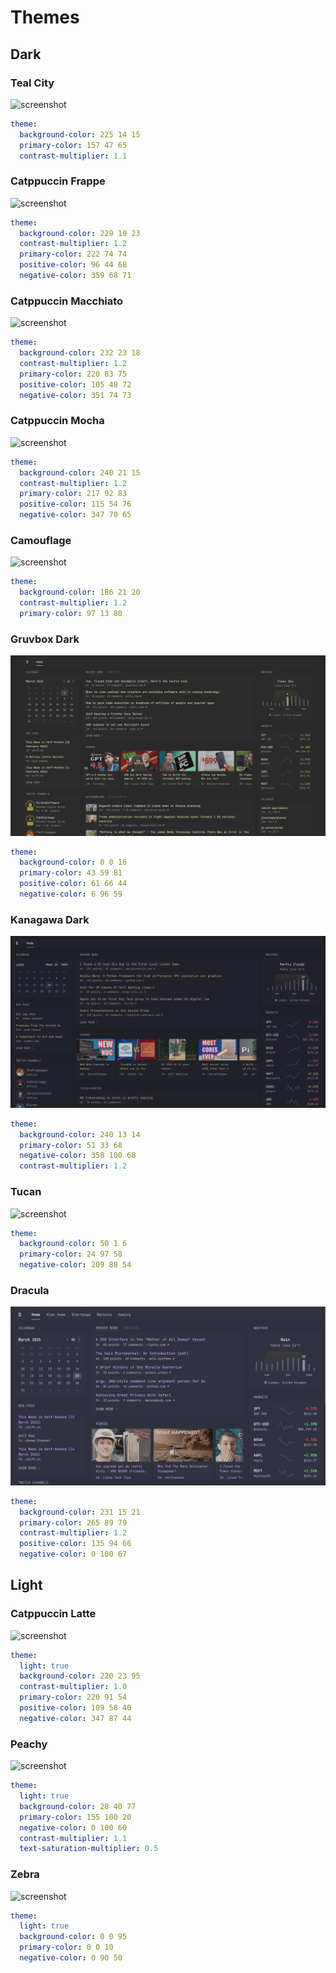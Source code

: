 # Themes

## Dark

### Teal City
![screenshot](images/themes/teal-city.png)
```yaml
theme:
  background-color: 225 14 15
  primary-color: 157 47 65
  contrast-multiplier: 1.1
```

### Catppuccin Frappe
![screenshot](images/themes/catppuccin-frappe.png)
```yaml
theme:
  background-color: 229 19 23
  contrast-multiplier: 1.2
  primary-color: 222 74 74
  positive-color: 96 44 68
  negative-color: 359 68 71
```

### Catppuccin Macchiato
![screenshot](images/themes/catppuccin-macchiato.png)
```yaml
theme:
  background-color: 232 23 18
  contrast-multiplier: 1.2
  primary-color: 220 83 75
  positive-color: 105 48 72
  negative-color: 351 74 73
```

### Catppuccin Mocha
![screenshot](images/themes/catppuccin-mocha.png)
```yaml
theme:
  background-color: 240 21 15
  contrast-multiplier: 1.2
  primary-color: 217 92 83
  positive-color: 115 54 76
  negative-color: 347 70 65
```

### Camouflage
![screenshot](images/themes/camouflage.png)
```yaml
theme:
  background-color: 186 21 20
  contrast-multiplier: 1.2
  primary-color: 97 13 80
```

### Gruvbox Dark
![screenshot](images/themes/gruvbox.png)
```yaml
theme:
  background-color: 0 0 16
  primary-color: 43 59 81
  positive-color: 61 66 44
  negative-color: 6 96 59
```

### Kanagawa Dark
![screenshot](images/themes/kanagawa-dark.png)
```yaml
theme:
  background-color: 240 13 14
  primary-color: 51 33 68
  negative-color: 358 100 68
  contrast-multiplier: 1.2
```

### Tucan
![screenshot](images/themes/tucan.png)
```yaml
theme:
  background-color: 50 1 6
  primary-color: 24 97 58
  negative-color: 209 88 54
```

### Dracula
![screenshot](images/themes/dracula.png)
```yaml
theme:
  background-color: 231 15 21
  primary-color: 265 89 79
  contrast-multiplier: 1.2
  positive-color: 135 94 66
  negative-color: 0 100 67
```

## Light

### Catppuccin Latte
![screenshot](images/themes/catppuccin-latte.png)
```yaml
theme:
  light: true
  background-color: 220 23 95
  contrast-multiplier: 1.0
  primary-color: 220 91 54
  positive-color: 109 58 40
  negative-color: 347 87 44
```

### Peachy
![screenshot](images/themes/peachy.png)
```yaml
theme:
  light: true
  background-color: 28 40 77
  primary-color: 155 100 20
  negative-color: 0 100 60
  contrast-multiplier: 1.1
  text-saturation-multiplier: 0.5
```

### Zebra
![screenshot](images/themes/zebra.png)
```yaml
theme:
  light: true
  background-color: 0 0 95
  primary-color: 0 0 10
  negative-color: 0 90 50
```
